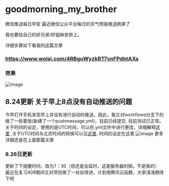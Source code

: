 # goodmorning_my_brother
微信推送每日早安
最近微信公众平台每日的天气预报推送刷屏了

我也要给自己的好兄弟/好姐妹安排上。

详细步骤如下看我的这篇文章

### https://www.wolai.com/4RBguWyzkRT7vnFPdbtAXa

### 效果
![image](https://user-images.githubusercontent.com/102737052/186066900-d0f138f8-bb78-4c06-b84a-c89bd6c0f4c5.png)
## 8.24更新 关于早上8点没有自动推送的问题
今早打开手机发现早上并没有进行自动的推送，因此，我又对workflows分支下的做了一些更改(新建了一个pushmessage.yml)，目前已经提交.
目前测试已正常。
关于时间的设定，使用的是UTC时间，可以在.yml文件中进行更改，详细解释[这里](https://docs.github.com/cn/actions/using-workflows/workflow-syntax-for-github-actions#onschedule) ,关于UTC时间与北京时间的转换可以见[这里](https://datetime360.com/cn/beijing-utc-time/).
时间的设定在这里
![image](https://user-images.githubusercontent.com/102737052/186312094-1cbeed3d-5526-400a-834d-b122a611ae75.png)
更多详细还是在上面那篇文章
### 8.26日更新
更新了下提醒时间，改为7：30（但还是会延时，这是服务器的锅，不是我的） 
最近在复习408期间又对项目做了一丝丝改进，计划用腾讯云函数，大家浅浅期待下吧
